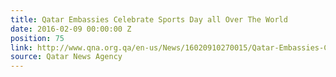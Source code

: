 ```yaml
---
title: Qatar Embassies Celebrate Sports Day all Over The World
date: 2016-02-09 00:00:00 Z
position: 75
link: http://www.qna.org.qa/en-us/News/16020910270015/Qatar-Embassies-Celebrate-Sports-Day-all-Over-The-World
source: Qatar News Agency
---
```


